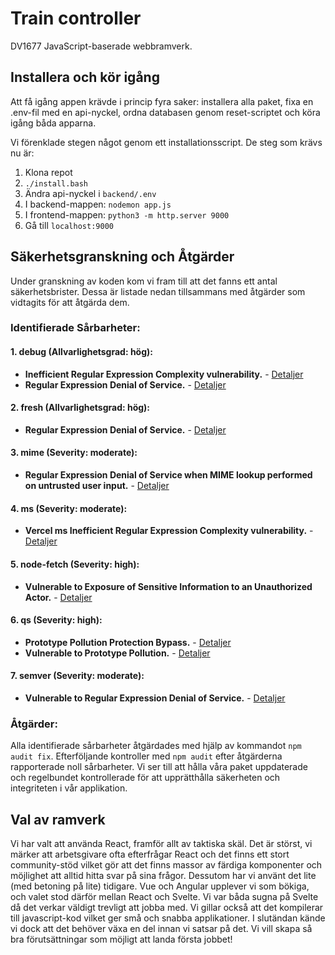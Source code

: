 # Train controller
DV1677 JavaScript-baserade webbramverk.

## Installera och kör igång
Att få igång appen krävde i princip fyra saker: installera alla paket, fixa en .env-fil med en api-nyckel, ordna databasen genom reset-scriptet och köra igång båda apparna. 

Vi förenklade stegen något genom ett installationsscript. De steg som krävs nu är:

1. Klona repot
2. `./install.bash`
3. Ändra api-nyckel i `backend/.env`
3. I backend-mappen: `nodemon app.js`
4. I frontend-mappen: `python3 -m http.server 9000`
5. Gå till `localhost:9000`

## Säkerhetsgranskning och Åtgärder
Under granskning av koden kom vi fram till att det fanns ett antal säkerhetsbrister. Dessa är listade nedan tillsammans med åtgärder som vidtagits för att åtgärda dem.

### Identifierade Sårbarheter:

#### 1. debug (Allvarlighetsgrad: hög):
- **Inefficient Regular Expression Complexity vulnerability.** - [Detaljer](https://github.com/advisories/GHSA-9vvw-cc9w-f27h)
- **Regular Expression Denial of Service.** - [Detaljer](https://github.com/advisories/GHSA-gxpj-cx7g-858c)

#### 2. fresh (Allvarlighetsgrad: hög):
- **Regular Expression Denial of Service.** - [Detaljer](https://github.com/advisories/GHSA-gxpj-cx7g-858c)

#### 3. mime (Severity: moderate):
- **Regular Expression Denial of Service when MIME lookup performed on untrusted user input.** - [Detaljer](https://github.com/advisories/GHSA-wrvr-8mpx-r7pp)

#### 4. ms (Severity: moderate):
- **Vercel ms Inefficient Regular Expression Complexity vulnerability.** - [Detaljer](https://github.com/advisories/GHSA-w9mr-4mfr-499f)

#### 5. node-fetch (Severity: high):
- **Vulnerable to Exposure of Sensitive Information to an Unauthorized Actor.** - [Detaljer](https://github.com/advisories/GHSA-r683-j2x4-v87g)

#### 6. qs (Severity: high):
- **Prototype Pollution Protection Bypass.** - [Detaljer](https://github.com/advisories/GHSA-gqgv-6jq5-jjj9)
- **Vulnerable to Prototype Pollution.** - [Detaljer](https://github.com/advisories/GHSA-hrpp-h998-j3pp)

#### 7. semver (Severity: moderate):
- **Vulnerable to Regular Expression Denial of Service.** - [Detaljer](https://github.com/advisories/GHSA-c2qf-rxjj-qqgw)

### Åtgärder:
Alla identifierade sårbarheter åtgärdades med hjälp av kommandot `npm audit fix`. Efterföljande kontroller med `npm audit` efter åtgärderna rapporterade noll sårbarheter. Vi ser till att hålla våra paket uppdaterade och regelbundet kontrollerade för att upprätthålla säkerheten och integriteten i vår applikation.

## Val av ramverk
Vi har valt att använda React, framför allt av taktiska skäl. Det är störst, vi märker att arbetsgivare ofta efterfrågar React och det finns ett stort community-stöd vilket gör att det finns massor av färdiga komponenter och möjlighet att alltid hitta svar på sina frågor. Dessutom har vi använt det lite (med betoning på lite) tidigare. Vue och Angular upplever vi som bökiga, och valet stod därför mellan React och Svelte. Vi var båda sugna på Svelte då det verkar väldigt trevligt att jobba med. Vi gillar också att det kompilerar till javascript-kod vilket ger små och snabba applikationer. I slutändan kände vi dock att det behöver växa en del innan vi satsar på det. Vi vill skapa så bra förutsättningar som möjligt att landa första jobbet!
